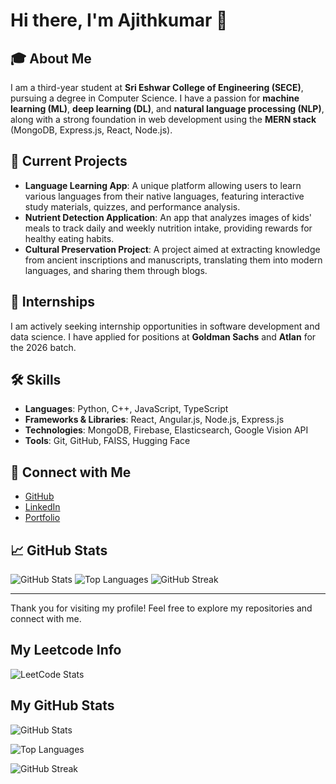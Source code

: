 # Hi there, I'm Ajithkumar 👋

## 🎓 About Me
I am a third-year student at **Sri Eshwar College of Engineering (SECE)**, pursuing a degree in Computer Science. I have a passion for **machine learning (ML)**, **deep learning (DL)**, and **natural language processing (NLP)**, along with a strong foundation in web development using the **MERN stack** (MongoDB, Express.js, React, Node.js).

## 🌱 Current Projects
- **Language Learning App**: A unique platform allowing users to learn various languages from their native languages, featuring interactive study materials, quizzes, and performance analysis.
- **Nutrient Detection Application**: An app that analyzes images of kids' meals to track daily and weekly nutrition intake, providing rewards for healthy eating habits.
- **Cultural Preservation Project**: A project aimed at extracting knowledge from ancient inscriptions and manuscripts, translating them into modern languages, and sharing them through blogs.

## 💼 Internships
I am actively seeking internship opportunities in software development and data science. I have applied for positions at **Goldman Sachs** and **Atlan** for the 2026 batch.

## 🛠️ Skills
- **Languages**: Python, C++, JavaScript, TypeScript
- **Frameworks & Libraries**: React, Angular.js, Node.js, Express.js
- **Technologies**: MongoDB, Firebase, Elasticsearch, Google Vision API
- **Tools**: Git, GitHub, FAISS, Hugging Face

## 🔗 Connect with Me
- [GitHub](https://github.com/ajithkumarajii)
- [LinkedIn](https://www.linkedin.com/in/your-linkedin-profile)
- [Portfolio](https://your-portfolio-link)

## 📈 GitHub Stats
![GitHub Stats](https://github-readme-stats.vercel.app/api?username=ajithkumarajii&show_icons=true&theme=radical)
![Top Languages](https://github-readme-stats.vercel.app/api/top-langs/?username=ajithkumarajii&layout=compact)
![GitHub Streak](https://github-readme-streak-stats.herokuapp.com/?user=ajithkumarajii)

---

Thank you for visiting my profile! Feel free to explore my repositories and connect with me.


## My Leetcode Info

![LeetCode Stats](https://leetcard.jacoblin.cool/AjithKumar02)

## My GitHub Stats
![GitHub Stats](https://github-readme-stats.vercel.app/api?username=ajithkumarajii&show_icons=true&theme=radical)

![Top Languages](https://github-readme-stats.vercel.app/api/top-langs/?username=ajithkumarajii&layout=compact)

![GitHub Streak](https://github-readme-streak-stats.herokuapp.com/?user=ajithkumarajii)


<!--
**ajithkumarajii/ajithkumarajii** is a ✨ _special_ ✨ repository because its `README.md` (this file) appears on your GitHub profile.

Here are some ideas to get you started:

- 🔭 I’m currently working on ...
- 🌱 I’m currently learning ...
- 👯 I’m looking to collaborate on ...
- 🤔 I’m looking for help with ...
- 💬 Ask me about ...
- 📫 How to reach me: ...
- 😄 Pronouns: ...
- ⚡ Fun fact: ...
-->
